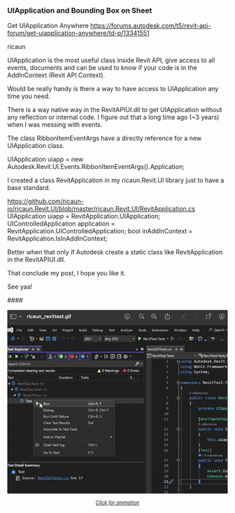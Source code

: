 <head>
<meta http-equiv="Content-Type" content="text/html; charset=utf-8">
<link rel="stylesheet" type="text/css" href="bc.css">

<!--
https://prismjs.com
<pre><code class="language-cs">
-->
<link href="https://cdn.jsdelivr.net/npm/prismjs@1.29.0/themes/prism.min.css" rel="stylesheet" />
<script src="https://cdn.jsdelivr.net/npm/prismjs@1.29.0/components/prism-core.min.js"></script>
<script src="https://cdn.jsdelivr.net/npm/prismjs@1.29.0/plugins/autoloader/prism-autoloader.min.js"></script>
<style> code[class*=language-], pre[class*=language-] { font-size : 90%; } </style>

</head>

<!--

- XOR
  https://www.chiark.greenend.org.uk/~sgtatham/quasiblog/xor/
  Simon Tatham made a good stab at summarising everything one might possibly want to know about XOR.

- a nice little essay on the topic of using AI for speedy coding and/or in-depth learning: [New Junior Developers Can’t Actually Code](https://nmn.gl/blog/ai-and-learning).

- still feeling with nick:
  Reading the news today, I explored further an item on Chinese calligraphy and stumbled over a poem from the year (ca.) 350 AD, the [Lantingji Xu, Preface to the Poems Collected from the Orchid Pavilion](https://en.wikipedia.org/wiki/Lantingji_Xu). I found it touching and fitting to be shared here, and maybe you will enjoy it too:
  In the ninth year of Yonghe, at the onset of late spring,
  we have gathered at the Orchid Pavilion in the North of Kuaiji Mountain for the purification ritual.
  All the literati, the young and the aged, have congregated.
  This location has high mountains and steep hills, dense woods, and tall bamboo,
  as well as a clear, limpid stream reflecting the surroundings.
  We sit by a redirected stream, allowing the wine goblets to float beside us on its winding course.
  Although without the accompaniment of music,
  the wine and poem reciting are sufficient for us to exchange our feelings.
  On this day, the sky is clear, the air is fresh, and a gentle breeze is blowing.
  Looking up, we admire the vastness of the universe;
  looking down, we see the myriad works of poetry.
  Letting the gaze wander and the mind roam, one can fully enjoy the pleasures of sight and sound, truly a delight.
  People's interactions with each other quickly pass through a lifetime.
  Some would share their ambitions in a chamber;
  others may freely indulge in diverse interests and pursuits.
  The choices are plenty and our temperaments vary.
  We enjoy the momentary satisfaction of pleasures that regale us,
  yet we hardly realize how swiftly we age.
  As desires fade and circumstances change, grief arises.
  What previously gratified us will soon be a relic,
  we cannot help but mourn.
  Whether life is long or short, there is always an end.
  As the ancients said,
  "Death and birth are momentous."
  How agonizing!
  Reading the past compositions reveals a consistent melancholy from the ancients.
  One may find themselves lamenting in response to their words, unable to articulate their feelings.
  It is absurd to equate life with death,
  and it is equally foolish to think that longevity is the same as the short-lived.
  The future generations will look upon us,
  just like we look upon our past.
  How sad!
  Hence, we record the people presented here today and their works;
  Even though time and circumstances will be different,
  the feelings expressed will remain unchanged.
  Future readers shall find the same empathy through this collection of poems.

- get bounding box of element on sheet
  Chuong Ho shared a more reliable method GetBboxElementOnSheet
  Getting element coordiantes on sheet
  https://forums.autodesk.com/t5/revit-api-forum/getting-element-coordiantes-on-sheet/td-p/9785396

twitter:

 #RevitAPI @AutodeskAPS @AutodeskRevit #BIM @DynamoBIM


&ndash; ...

linkedin:

#BIM #DynamoBIM #AutodeskAPS #Revit #API #IFC #SDK #Autodesk #AEC #adsk

the [Revit API discussion forum](http://forums.autodesk.com/t5/revit-api-forum/bd-p/160) thread

<center>
<img src="img/" alt="" title="" width="600"/>
<p style="font-size: 80%; font-style:italic"></p>
<a href="img/.gif"><p style="font-size: 80%; font-style:italic">Click for animation</p></a>
</center>

-->

### UIApplication and Bounding Box on Sheet


Get UIApplication Anywhere
https://forums.autodesk.com/t5/revit-api-forum/get-uiapplication-anywhere/td-p/13341551

ricaun

UIApplication is the most useful class inside Revit API, give access to all events, documents and can be used to know if your code is in the AddInContext (Revit API Context).

Would be really handy is there a way to have access to UIApplication any time you need.

There is a way native way in the RevitAPIUI.dll to get UIApplication without any reflection or internal code. I figure out that a long time ago (~3 years) when I was messing with events.

The class RibbonItemEventArgs have a directly reference for a new UIApplication class.

UIApplication uiapp = new Autodesk.Revit.UI.Events.RibbonItemEventArgs().Application;

I created a class RevitApplication in my ricaun.Revit.UI library just to have a base standard.

https://github.com/ricaun-io/ricaun.Revit.UI/blob/master/ricaun.Revit.UI/RevitApplication.cs
UIApplication uiapp = RevitApplication.UIApplication;
UIControlledApplication application = RevitApplication.UIControlledApplication;
bool inAddInContext = RevitApplication.IsInAddInContext;

Better when that only if Autodesk create a static class like RevitApplication in the RevitAPIUI.dll.

That conclude my post, I hope you like it.

See yaa!

####<a name="2"></a>

<center>
<img src="img/ricaun_revittest.png" alt="RevitTest.Feature.Open.Close" title="RevitTest.Feature.Open.Close" width="600"/> <!-- Pixel Height: 655 Pixel Width: 800 -->
<a href="img/ricaun_revittest.gif"><p style="font-size: 80%; font-style:italic">Click for animation</p></a>
<!-- https://github.com/jeremytammik/tbc/tree/gh-pages/a/img/ricaun_revittest.gif -->
</center>


<pre><code class="language-cs"></code></pre>


